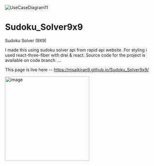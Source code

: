 ![UseCaseDiagram11](https://user-images.githubusercontent.com/116418856/220858685-c36c63e1-4e71-426a-b19a-92c636568288.jpg)
# Sudoku_Solver9x9
Sudoku Solver (9X9)

I made this using sudoku solver api from rapid api website .For styling i used react-three-fiber with drei & react.
Source code for the project is available on code branch ....

This page is live here -- https://msaikiran9.github.io/Sudoku_Solver9x9/

<img width="278" alt="image" src="https://user-images.githubusercontent.com/116418856/220859141-214e8125-0fc2-4616-9f2a-90cde75cff53.png">

